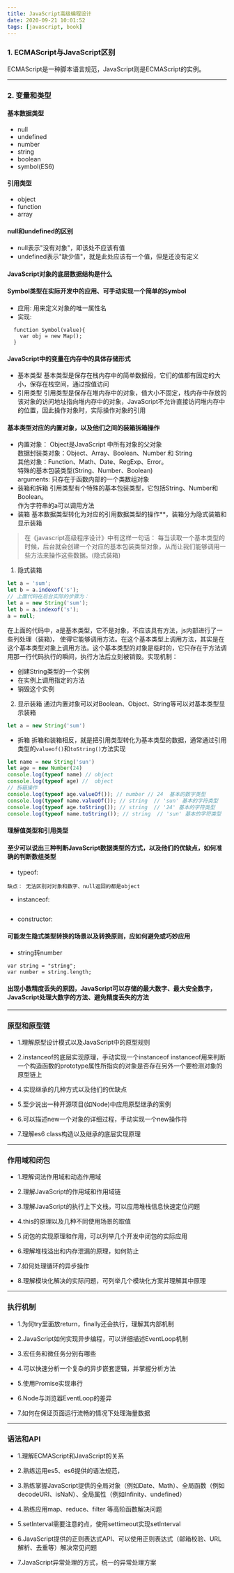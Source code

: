 ```yaml
---
title: JavaScript高级编程设计
date: 2020-09-21 10:01:52
tags: [javascript, book]
---
```

### 1. ECMAScript与JavaScript区别
ECMAScript是一种脚本语言规范，JavaScript则是ECMAScript的实例。
*****
### 2. 变量和类型
#### 基本数据类型
* null
* undefined
* number
* string
* boolean
* symbol(ES6)
#### 引用类型
* object
* function
* array
#### null和undefined的区别
* null表示"没有对象"，即该处不应该有值
* undefined表示"缺少值"，就是此处应该有一个值，但是还没有定义
#### JavaScript对象的底层数据结构是什么

#### Symbol类型在实际开发中的应用、可手动实现一个简单的Symbol
* 应用: 用来定义对象的唯一属性名
* 实现:
```
  function Symbol(value){
    var obj = new Map();
  }
```
#### JavaScript中的变量在内存中的具体存储形式
* 基本类型
基本类型是保存在栈内存中的简单数据段，它们的值都有固定的大小，保存在栈空间，通过按值访问
* 引用类型
引用类型是保存在堆内存中的对象，值大小不固定，栈内存中存放的该对象的访问地址指向堆内存中的对象，JavaScript不允许直接访问堆内存中的位置，因此操作对象时，实际操作对象的引用
#### 基本类型对应的内置对象，以及他们之间的装箱拆箱操作
* 内置对象：
Object是JavaScript 中所有对象的父对象<br>
数据封装类对象：Object、Array、Boolean、Number 和 String<br>
其他对象：Function、Math、Date、RegExp、Error。<br>
特殊的基本包装类型(String、Number、Boolean)<br>
arguments: 只存在于函数内部的一个类数组对象<br>
* 装箱和拆箱
引用类型有个特殊的基本包装类型，它包括String、Number和Boolean。<br>
作为字符串的a可以调用方法
* 装箱
基本数据类型转化为对应的引用数据类型的操作**，装箱分为隐式装箱和显示装箱
> 在《javascript高级程序设计》中有这样一句话：
每当读取一个基本类型的时候，后台就会创建一个对应的基本包装类型对象，从而让我们能够调用一些方法来操作这些数据。(隐式装箱)
1. 隐式装箱
```javascript
let a = 'sum';
let b = a.indexof('s');
// 上面代码在后台实际的步骤为：
let a = new String('sum');
let b = a.indexof('s');
a = null;
```
在上面的代码中，a是基本类型，它不是对象，不应该具有方法，js内部进行了一些列处理（装箱)， 使得它能够调用方法。在这个基本类型上调用方法，其实是在这个基本类型对象上调用方法。这个基本类型的对象是临时的，它只存在于方法调用那一行代码执行的瞬间，执行方法后立刻被销毁。实现机制：
* 创建String类型的一个实例
* 在实例上调用指定的方法
* 销毁这个实例
2. 显示装箱
通过内置对象可以对Boolean、Object、String等可以对基本类型显示装箱
```javascript
let a = new String('sum')
```
* 拆箱
拆箱和装箱相反，就是把引用类型转化为基本类型的数据，通常通过引用类型的`valueof()`和`toString()`方法实现
```javascript
let name = new String('sun')
let age = new Number(24)
console.log(typeof name) // object
console.log(typeof age) //  object
// 拆箱操作
console.log(typeof age.valueOf()); // number // 24  基本的数字类型
console.log(typeof name.valueOf()); // string  // 'sun' 基本的字符类型
console.log(typeof age.toString()); // string  // '24' 基本的字符类型
console.log(typeof name.toString()); // string  // 'sun' 基本的字符类型
```
#### 理解值类型和引用类型

#### 至少可以说出三种判断JavaScript数据类型的方式，以及他们的优缺点，如何准确的判断数组类型
* typeof:
```
缺点： 无法区别对对象和数字、null返回的都是object
```
* instanceof: 
```

```
* constructor:

#### 可能发生隐式类型转换的场景以及转换原则，应如何避免或巧妙应用
* string转number
```
var string = "string";
var number = string.length;
```

#### 出现小数精度丢失的原因，JavaScript可以存储的最大数字、最大安全数字，JavaScript处理大数字的方法、避免精度丢失的方法
*****
### 原型和原型链
* 1.理解原型设计模式以及JavaScript中的原型规则

* 2.instanceof的底层实现原理，手动实现一个instanceof
instanceof用来判断一个构造函数的prototype属性所指向的对象是否存在另外一个要检测对象的原型链上 

* 4.实现继承的几种方式以及他们的优缺点

* 5.至少说出一种开源项目(如Node)中应用原型继承的案例

* 6.可以描述new一个对象的详细过程，手动实现一个new操作符

* 7.理解es6 class构造以及继承的底层实现原理
*****
### 作用域和闭包
* 1.理解词法作用域和动态作用域

* 2.理解JavaScript的作用域和作用域链

* 3.理解JavaScript的执行上下文栈，可以应用堆栈信息快速定位问题

* 4.this的原理以及几种不同使用场景的取值

* 5.闭包的实现原理和作用，可以列举几个开发中闭包的实际应用

* 6.理解堆栈溢出和内存泄漏的原理，如何防止

* 7.如何处理循环的异步操作

* 8.理解模块化解决的实际问题，可列举几个模块化方案并理解其中原理
*****
### 执行机制
* 1.为何try里面放return，finally还会执行，理解其内部机制

* 2.JavaScript如何实现异步编程，可以详细描述EventLoop机制

* 3.宏任务和微任务分别有哪些

* 4.可以快速分析一个复杂的异步嵌套逻辑，并掌握分析方法

* 5.使用Promise实现串行

* 6.Node与浏览器EventLoop的差异

* 7.如何在保证页面运行流畅的情况下处理海量数据
*****
### 语法和API
* 1.理解ECMAScript和JavaScript的关系

* 2.熟练运用es5、es6提供的语法规范，

* 3.熟练掌握JavaScript提供的全局对象（例如Date、Math）、全局函数（例如decodeURI、isNaN）、全局属性（例如Infinity、undefined）

* 4.熟练应用map、reduce、filter 等高阶函数解决问题

* 5.setInterval需要注意的点，使用settimeout实现setInterval

* 6.JavaScript提供的正则表达式API、可以使用正则表达式（邮箱校验、URL解析、去重等）解决常见问题

* 7.JavaScript异常处理的方式，统一的异常处理方案

